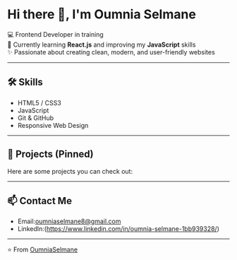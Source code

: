 # Hi there 👋, I'm Oumnia Selmane  

💻 Frontend Developer in training  
🌱 Currently learning **React.js** and improving my **JavaScript** skills  
✨ Passionate about creating clean, modern, and user-friendly websites  

---

## 🛠️ Skills  
- HTML5 / CSS3  
- JavaScript   
- Git & GitHub  
- Responsive Web Design  

---

## 📌 Projects (Pinned)  
Here are some projects you can check out:  
  

---

## 📫 Contact Me  
- Email:oumniaselmane8@gmail.com  
- LinkedIn:(https://www.linkedin.com/in/oumnia-selmane-1bb939328/)

---

⭐️ From [OumniaSelmane](https://github.com/oumniadev)  

